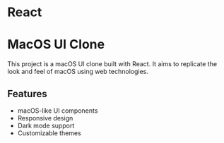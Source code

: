 # React

# MacOS UI Clone

This project is a macOS UI clone built with React. It aims to replicate the look and feel of macOS using web technologies.

## Features

- macOS-like UI components
- Responsive design
- Dark mode support
- Customizable themes
